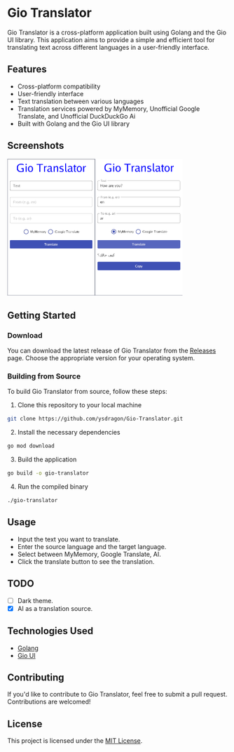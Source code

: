 # Gio Translator

Gio Translator is a cross-platform application built using Golang and the Gio UI library. This application aims to provide a simple and efficient tool for translating text across different languages in a user-friendly interface.

## Features

- Cross-platform compatibility
- User-friendly interface
- Text translation between various languages
- Translation services powered by MyMemory, Unofficial Google Translate, and Unofficial DuckDuckGo Ai
- Built with Golang and the Gio UI library

## Screenshots



<img src="screenshots/screenshot1.png" height="311.9" width="200"><img src="screenshots/screenshot2.png" width="200">


## Getting Started

### Download

You can download the latest release of Gio Translator from the [Releases](https://github.com/ysdragon/Gio-Translator/releases) page. Choose the appropriate version for your operating system.

### Building from Source

To build Gio Translator from source, follow these steps:

1. Clone this repository to your local machine
```bash
git clone https://github.com/ysdragon/Gio-Translator.git
```
2. Install the necessary dependencies
```bash
go mod download
```
3. Build the application
```bash
go build -o gio-translator
```
4. Run the compiled binary
```bash
./gio-translator
```

## Usage

- Input the text you want to translate.
- Enter the source language and the target language.
- Select between MyMemory, Google Translate, AI.
- Click the translate button to see the translation.

## TODO

* [ ]  Dark theme.
* [x]  AI as a translation source.

## Technologies Used

- [Golang](https://go.dev/)
- [Gio UI](https://gioui.org/)

## Contributing

If you'd like to contribute to Gio Translator, feel free to submit a pull request. Contributions are welcomed!

## License

This project is licensed under the [MIT License](LICENSE).
